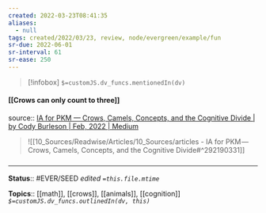 ```yaml
---
created: 2022-03-23T08:41:35 
aliases:
  - null
tags: created/2022/03/23, review, node/evergreen/example/fun
sr-due: 2022-06-01
sr-interval: 61
sr-ease: 250
---
```

> [!infobox]
`$=customJS.dv_funcs.mentionedIn(dv)`

#### [[Crows can only count to three]] 

source:: [IA for PKM — Crows, Camels, Concepts, and the Cognitive Divide | by Cody Burleson | Feb, 2022 | Medium](https://cody-burleson.medium.com/ia-for-pkm-crows-camels-concepts-and-the-cognitive-divide-7523c0bfa5eb)


> ![[10_Sources/Readwise/Articles/10_Sources/articles - IA for PKM — Crows, Camels, Concepts, and the Cognitive Divide#^292190331]]

### <hr class="footnote"/>

**Status**:: #EVER/SEED 
*edited `=this.file.mtime`*

**Topics**:: [[math]], [[crows]], [[animals]], [[cognition]] 
*`$=customJS.dv_funcs.outlinedIn(dv, this)`*
